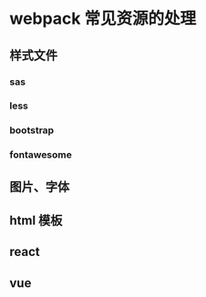 # webpack 常见资源的处理

## 样式文件

### sas

### less

### bootstrap

### fontawesome

## 图片、字体

## html 模板

## react

## vue
